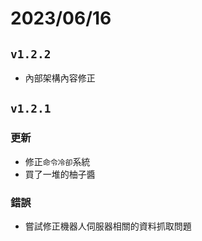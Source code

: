 # 2023/06/16
## `v1.2.2`
- 內部架構內容修正
## `v1.2.1`
### 更新
- 修正`命令冷卻`系統
- 買了一堆的柚子醬
### 錯誤
- 嘗試修正機器人伺服器相關的資料抓取問題